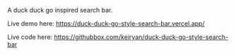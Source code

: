 A duck duck go inspired search bar.

Live demo here: https://duck-duck-go-style-search-bar.vercel.app/

Live code here: https://githubbox.com/keiryan/duck-duck-go-style-search-bar
